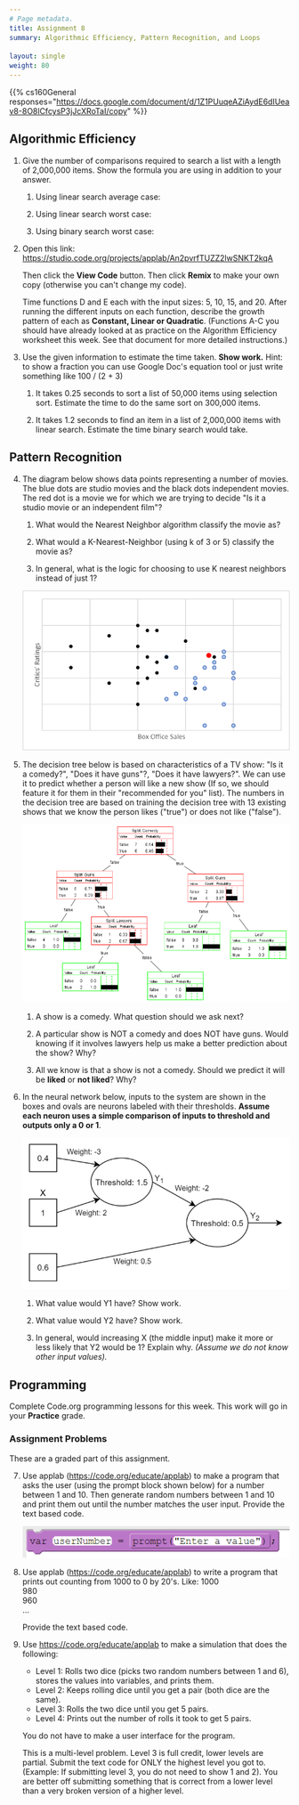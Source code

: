 ```yaml
---
# Page metadata.
title: Assignment 8
summary: Algorithmic Efficiency, Pattern Recognition, and Loops

layout: single
weight: 80
---
```


{{% cs160General responses="https://docs.google.com/document/d/1Z1PUuqeAZiAydE6dIUeav8-8O8lCfcysP3jJcXRoTaI/copy" %}}

## Algorithmic Efficiency

1.  Give the number of comparisons required to search a list with a length of 2,000,000 items.
    Show the formula you are using in addition to your answer.
    
    1. Using linear search average case:
    
    1. Using linear search worst case:
    
    1. Using binary search worst case:

1.  Open this link:  
    https://studio.code.org/projects/applab/An2pvrfTUZZ2lwSNKT2kqA 

    Then click the **View Code** button. Then click **Remix** to make your own copy (otherwise you can't
    change my code).

    Time functions D and E each with the input sizes: 5, 10, 15, and 20. After running the
    different inputs on each function, describe the growth pattern of each as **Constant,
    Linear or Quadratic**. (Functions A-C you should have already looked at as practice
    on the Algorithm Efficiency worksheet this week. See that document for more detailed instructions.)

1. Use the given information to estimate the time taken. **Show work.**
    Hint: to show a fraction you can use Google Doc's equation tool or just write something
    like 100 / (2 + 3)

    1. It takes 0.25 seconds to sort a list of 50,000 items using selection sort. Estimate the
    time to do the same sort on 300,000 items.

    1. It takes 1.2 seconds to find an item in a list of 2,000,000 items with linear search.
    Estimate the time binary search would take.

## Pattern Recognition

4. The diagram below shows data points representing a number of movies. The blue dots are
    studio movies and the black dots independent movies. The red dot is a movie we for which we
    are trying to decide "Is it a studio movie or an independent film"?

    1. What would the Nearest Neighbor algorithm classify the movie as?
    
    1. What would a K-Nearest-Neighbor (using k of 3 or 5) classify the movie as?
    
    1. In general, what is the logic for choosing to use K nearest neighbors instead of just 1? 

    ![Box office data](box_office.png)

1. The decision tree below is based on characteristics of a TV show: "Is it a comedy?",
    "Does it have guns"?, "Does it have lawyers?". We can use it to predict whether a person
    will like a new show (If so, we should feature it for them in their "recommended for you"
    list). The numbers in the decision tree are based on training the decision tree with 13
    existing shows that we know the person likes ("true") or does not like ("false").

    ![Decision tree for TV Shows](decision_tree_shows.png)
  
    1. A show is a comedy. What question should we ask next?

    1. A particular show is NOT a comedy and does NOT have guns. Would knowing if it involves
    lawyers help us make a better prediction about the show? Why?

    1. All we know is that a show is not a comedy. Should we predict it will be **liked** or
    **not liked**? Why?

1. In the neural network below, inputs to the system are shown in the boxes and ovals are
    neurons labeled with their thresholds. **Assume each neuron uses a simple comparison
    of inputs to threshold and outputs only a 0 or 1**.

    ![Neural network](neural_net.png)

    1. What value would Y1 have?  Show work.

    1. What value would Y2 have?  Show work.

    1. In general, would increasing X (the middle input) make it more or less
    likely that Y2 would be 1? Explain why. *(Assume we do not know other input values).*  

## Programming

Complete Code.org programming lessons for this week. This work will go in your
**Practice** grade.

### Assignment Problems

These are a graded part of this assignment.

7. Use applab (https://code.org/educate/applab) to make a program that asks the user
    (using the prompt block shown below) for a number between 1 and 10. Then generate
    random numbers between 1 and 10 and print them out until the number matches the user input.
    Provide the text based code.

    ![Prompt block](prompt_block.png)

1. Use applab (https://code.org/educate/applab) to write a program that prints out counting from
    1000 to 0 by 20's. Like:
    1000  
    980  
    960  
    …

    Provide the text based code.

1. Use https://code.org/educate/applab to make a simulation that does the following:
    * Level 1: Rolls two dice (picks two random numbers between 1 and 6), stores the
    values into variables, and prints them.
    * Level 2: Keeps rolling dice until you get a pair (both dice are the same).
    * Level 3: Rolls the two dice until you get 5 pairs.
    * Level 4: Prints out the number of rolls it took to get 5 pairs.

    You do not have to make a user interface for the program.

    This is a multi-level problem. Level 3 is full credit, lower levels are partial. Submit the
    text code for ONLY the highest level you got to. (Example: If submitting level 3, you do not
    need to show 1 and 2). You are better off submitting something that is correct from a lower
    level than a very broken version of a higher level.
